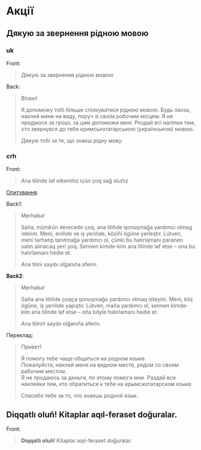 # Акції

## Дякую за звернення рідною мовою

### uk

Front:

> Дякую за звернення рідною мовою

Back:

> Вітаю!
>
> Я допоможу тобі більше спілкуватися рідною мовою. 
> Будь ласка, наклей мене на виду, поруч зі своїм робочим місцем. 
> Я не продаюся за гроші, за цим допоможи мені. Роздай всі наліпки тим, хто звернувся до тебе кримськотатарською (українською) мовою.
>
> Дякую тобі за те, що знаєш рідну мову.

### crh

Front:

> Ana tilinde laf etkeniñiz içün çoq sağ oluñız

[Опитування](https://goo.gl/forms/CZhLLtiOyhMrOqmv2).

Back1:

> Merhaba!
>
> Saña, mümkün derecede çoq, ana tiliñde qonuşmağa yardımcı olmag isteiım.
> Meni, eviñde ve iş yeriñde, köziñi ögüne yerleştır.
> Lütven, meni tarhatıp tanıtmağa yardımcı ol, çünki bu hatırlamanı paranen satın alınacaq yeri yoq. Sennen kimde-kim ana tilinde laf etse – ona bu hatırlamanı hedie et.
>
> Ana tilini sayıbı olğanıña aferin.

**Back2**:

> Merhaba!
>
> Saña ana tiliñde çoqça qonuşmağa yardımcı olmaq isteyim.
> Meni, köz ögüne, iş yeriñde yapıştır.
> Lütven, maña yardımcı ol, sennen kimde-kim ana tilinde laf etse – oña böyle hatırlamanı hedie et.
>
> Ana tiliniñ sayıbı olğanıña aferin.

Переклад:

> Привет!
>
> Я помогу тебе чаще общаться на родном языке.  
> Пожалуйста, наклей меня на видном месте, рядом со своим рабочим местом.  
> Я не продаюсь за деньги, по этому помоги мне. Раздай все наклейки тем, кто обратиться к тебе на крымскотатарском языке.
>
> Спасибо тебе за то, что знаешь родной язык.

## Diqqatlı oluñ! Kitaplar aqıl-feraset doğuralar.

Front:

> **Diqqatlı oluñ!** Kitaplar aqıl-feraset doğuralar.
